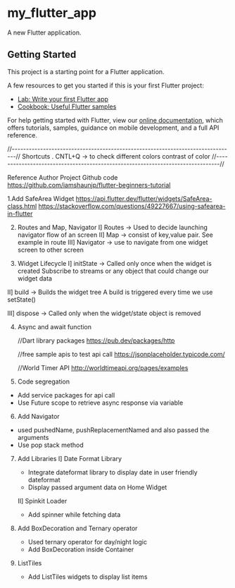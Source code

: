 # my_flutter_app

A new Flutter application.

## Getting Started

This project is a starting point for a Flutter application.

A few resources to get you started if this is your first Flutter project:

- [Lab: Write your first Flutter app](https://flutter.dev/docs/get-started/codelab)
- [Cookbook: Useful Flutter samples](https://flutter.dev/docs/cookbook)

For help getting started with Flutter, view our
[online documentation](https://flutter.dev/docs), which offers tutorials,
samples, guidance on mobile development, and a full API reference.

//-------------------------------------------------------------------------------//
Shortcuts
. CNTL+Q -> to check different colors contrast of color
//-------------------------------------------------------------------------------//

Reference Author Project Github code
https://github.com/iamshaunjp/flutter-beginners-tutorial

1.Add SafeArea Widget
https://api.flutter.dev/flutter/widgets/SafeArea-class.html
https://stackoverflow.com/questions/49227667/using-safearea-in-flutter

2. Routes and Map, Navigator
  I] Routes -> Used to decide launching navigator flow of an screen
  II] Map -> consist of key,value pair. See example in route
  III] Navigator -> use to navigate from one widget screen to other screen

3.  Widget Lifecycle
  I] initState -> Called only once when the widget is created
                  Subscribe to streams or any object that could change our widget data

  II] build -> Builds the widget tree
               A build is triggered every time we use setState()

  III] dispose -> Called only when the widget/state object is removed

4. Async and await function

    //Dart library packages
    https://pub.dev/packages/http

    //free sample apis to test api call
    https://jsonplaceholder.typicode.com/

    //World Timer API
    http://worldtimeapi.org/pages/examples

5. Code segregation
  - Add service packages for api call
  - Use Future scope to retrieve async response via variable

6. Add Navigator
  - used pushedName, pushReplacementNamed and also passed the arguments
  - Use pop stack method

7. Add Libraries
  I] Date Format Library
    - Integrate dateformat library to display date in user friendly dateformat
    - Display passed argument data on Home Widget

   II] Spinkit Loader
    - Add spinner while fetching data

8. Add BoxDecoration and Ternary operator
    - Used ternary operator for day/night logic
    - Add BoxDecoration inside Container

9. ListTiles
    - Add ListTiles widgets to display list items
